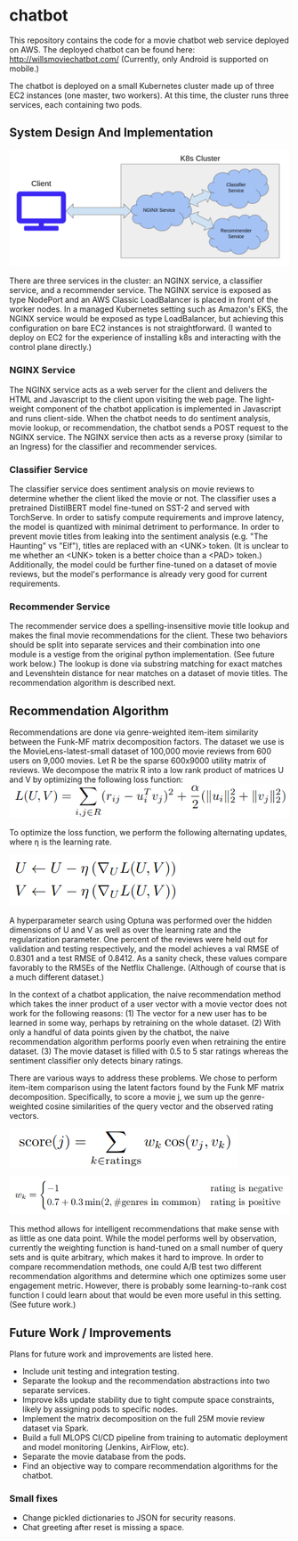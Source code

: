 # chatbot

This repository contains the code for a movie chatbot web service deployed on AWS. The deployed chatbot can be found here: http://willsmoviechatbot.com/ (Currently, only Android is supported on mobile.)

The chatbot is deployed on a small Kubernetes cluster made up of three EC2 instances (one master, two workers). At this time, the cluster runs three services, each containing two pods. 

## System Design And Implementation
![Image](.img/k8s_cluster.png)

There are three services in the cluster: an NGINX service, a classifier service, and a recommender service. The NGINX service is exposed as type NodePort and an AWS Classic LoadBalancer is placed in front of the worker nodes. In a managed Kubernetes setting such as Amazon's EKS, the NGINX service would be exposed as type LoadBalancer, but achieving this configuration on bare EC2 instances is not straightforward. (I wanted to deploy on EC2 for the experience of installing k8s and interacting with the control plane directly.)

### NGINX Service
The NGINX service acts as a web server for the client and delivers the HTML and Javascript to the client upon visiting the web page. The light-weight component of the chatbot application is implemented in Javascript and runs client-side. When the chatbot needs to do sentiment analysis, movie lookup, or recommendation, the chatbot sends a POST request to the NGINX service. The NGINX service then acts as a reverse proxy (similar to an Ingress) for the classifier and recommender services.

### Classifier Service
The classifier service does sentiment analysis on movie reviews to determine whether the client liked the movie or not. The classifier uses a pretrained DistilBERT model fine-tuned on SST-2 and served with TorchServe. In order to satisfy compute requirements and improve latency, the model is quantized with minimal detriment to performance. In order to prevent movie titles from leaking into the sentiment analysis (e.g. "The Haunting" vs "Elf"), titles are replaced with an \<UNK\> token. (It is unclear to me whether an \<UNK\> token is a better choice than a \<PAD\> token.) Additionally, the model could be further fine-tuned on a dataset of movie reviews, but the model's performance is already very good for current requirements.

### Recommender Service
The recommender service does a spelling-insensitive movie title lookup and makes the final movie recommendations for the client. These two behaviors should be split into separate services and their combination into one module is a vestige from the original python implementation. (See future work below.) The lookup is done via substring matching for exact matches and Levenshtein distance for near matches on a dataset of movie titles. The recommendation algorithm is described next.
  
## Recommendation Algorithm
  
  Recommendations are done via genre-weighted item-item similarity between the Funk-MF matrix decomposition factors. The dataset we use is the MovieLens-latest-small dataset of 100,000 movie reviews from 600 users on 9,000 movies. Let R be the sparse 600x9000 utility matrix of reviews. We decompose the matrix R into a low rank product of matrices U and V by optimizing the following loss function:
  ![Image](.img/funk_mf_loss.png)
  
  
  To optimize the loss function, we perform the following alternating updates, where η is the learning rate.  
  
  
  ![Image](.img/gradient_step.png)
  
  A hyperparameter search using Optuna was performed over the hidden dimensions of U and V as well as over the learning rate and the regularization parameter. One percent of the reviews were held out for validation and testing respectively, and the model achieves a val RMSE of 0.8301 and a test RMSE of 0.8412. As a sanity check, these values compare favorably to the RMSEs of the Netflix Challenge. (Although of course that is a much different dataset.)
  
  In the context of a chatbot application, the naive recommendation method which takes the inner product of a user vector with a movie vector does not work for the following reasons: (1) The vector for a new user has to be learned in some way, perhaps by retraining on the whole dataset. (2) With only a handful of data points given by the chatbot, the naive recommendation algorithm performs poorly even when retraining the entire dataset. (3) The movie dataset is filled with 0.5 to 5 star ratings whereas the sentiment classifier only detects binary ratings.
  
  There are various ways to address these problems. We chose to perform item-item comparison using the latent factors found by the Funk MF matrix decomposition. Specifically, to score a movie j, we sum up the genre-weighted cosine similarities of the query vector and the observed rating vectors.
  
  ![Image](.img/score_formula.png)
  
  
  ![Image](.img/weights.png)
  
  This method allows for intelligent recommendations that make sense with as little as one data point. While the model performs well by observation, currently the weighting function is hand-tuned on a small number of query sets and is quite arbitrary, which makes it hard to improve. In order to compare recommendation methods, one could A/B test two different recommendation algorithms and determine which one optimizes some user engagement metric. However, there is probably some learning-to-rank cost function I could learn about that would be even more useful in this setting. (See future work.)
  
  

## Future Work / Improvements
  Plans for future work and improvements are listed here.
  
  - Include unit testing and integration testing.
  - Separate the lookup and the recommendation abstractions into two separate services.
  - Improve k8s update stability due to tight compute space constraints, likely by assigning pods to specific nodes.
  - Implement the matrix decomposition on the full 25M movie review dataset via Spark.
  - Build a full MLOPS CI/CD pipeline from training to automatic deployment and model monitoring (Jenkins, AirFlow, etc).
  - Separate the movie database from the pods.
  - Find an objective way to compare recommendation algorithms for the chatbot.
  
  ### Small fixes
  - Change pickled dictionaries to JSON for security reasons.
  - Chat greeting after reset is missing a space.
